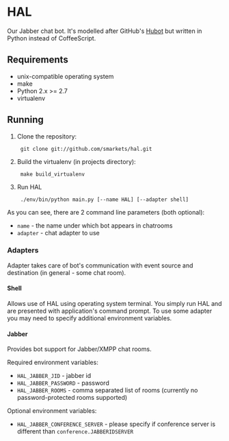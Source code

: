 # HAL

Our Jabber chat bot. It's modelled after GitHub's [Hubot](http://hubot.github.com) but written in Python instead of CoffeeScript.

## Requirements

* unix-compatible operating system
* make
* Python 2.x >= 2.7
 * virtualenv

## Running

1. Clone the repository:

		git clone git://github.com/smarkets/hal.git

1. Build the virtualenv (in projects directory):

		make build_virtualenv	
	
1. Run HAL

		./env/bin/python main.py [--name HAL] [--adapter shell]
	
As you can see, there are 2 command line parameters (both optional):

* ``name`` - the name under which bot appears in chatrooms
* ``adapter`` - chat adapter to use

### Adapters

Adapter takes care of bot's communication with event source and destination (in general - some chat room).

#### Shell

Allows use of HAL using operating system terminal. You simply run HAL and are presented with application's command prompt. To use some adapter you may need to specify additional environment variables.

#### Jabber

Provides bot support for Jabber/XMPP chat rooms.

Required environment variables:

* ``HAL_JABBER_JID`` - jabber id
* ``HAL_JABBER_PASSWORD`` - password
* ``HAL_JABBER_ROOMS`` - comma separated list of rooms (currently no password-protected rooms supported)

Optional environment variables:

* ``HAL_JABBER_CONFERENCE_SERVER`` - please specify if conference server is different than ``conference.JABBERIDSERVER``
